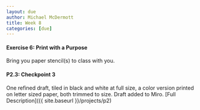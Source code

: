 ```yaml
---
layout: due
author: Michael McDermott
title: Week 8
categories: [due]
---
```

#### Exercise 6: Print with a Purpose
Bring you paper stencil(s) to class with you.

#### P2.3: Checkpoint 3
One refined draft, tiled in black and white at full size, a color version printed on letter sized paper, both trimmed to size. Draft added to Miro. [Full Description]({{ site.baseurl }}/projects/p2) 
